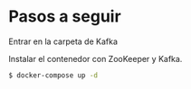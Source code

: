 # Pasos a seguir

Entrar en la carpeta de Kafka

Instalar el contenedor con ZooKeeper y Kafka.
```sh
$ docker-compose up -d
```


